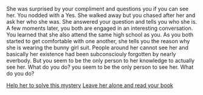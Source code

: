  She was surprised by your compliment and questions you if you can see her. You nodded with a Yes. She walked away but you chased after her and ask her who she was. She answered your question and tells you who she is. A few moments later, you both are engaged in an interesting conversation. You learned that she also attend the same high school as you.  As you both started to get comfortable with one another, she tells you the reason why she is wearing the bunny girl suit. People around her cannot see her and basically her existence had been subconsciouly forgotten by nearly everbody. But you seem to be the only person to her knowledge to actually see her. What do you do?
 you seem to be the only person to see her. What do you do?

[Help her to solve this mystery](solve-mystery.md)
[Leave her alone and read your book](../start/open-book.md)